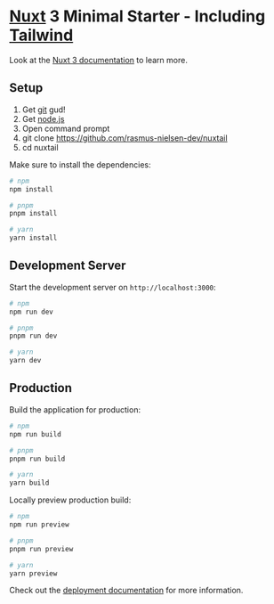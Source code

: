 # [Nuxt](https://nuxt.com/) 3 Minimal Starter - Including [Tailwind](https://tailwindcss.nuxtjs.org/)

Look at the [Nuxt 3 documentation](https://nuxt.com/docs/getting-started/introduction) to learn more.

## Setup
1. Get [git](https://github.com/git-for-windows/git/releases/download/v2.41.0.windows.3/Git-2.41.0.3-64-bit.exe) gud!
2. Get [node.js](https://nodejs.org/en/download/current)
3. Open command prompt
4. git clone <span>https://github.com/rasmus-nielsen-dev/nuxtail</span>
5. cd nuxtail

Make sure to install the dependencies:

```bash
# npm
npm install

# pnpm
pnpm install

# yarn
yarn install
```

## Development Server

Start the development server on `http://localhost:3000`:

```bash
# npm
npm run dev

# pnpm
pnpm run dev

# yarn
yarn dev
```

## Production

Build the application for production:

```bash
# npm
npm run build

# pnpm
pnpm run build

# yarn
yarn build
```

Locally preview production build:

```bash
# npm
npm run preview

# pnpm
pnpm run preview

# yarn
yarn preview
```

Check out the [deployment documentation](https://nuxt.com/docs/getting-started/deployment) for more information.

